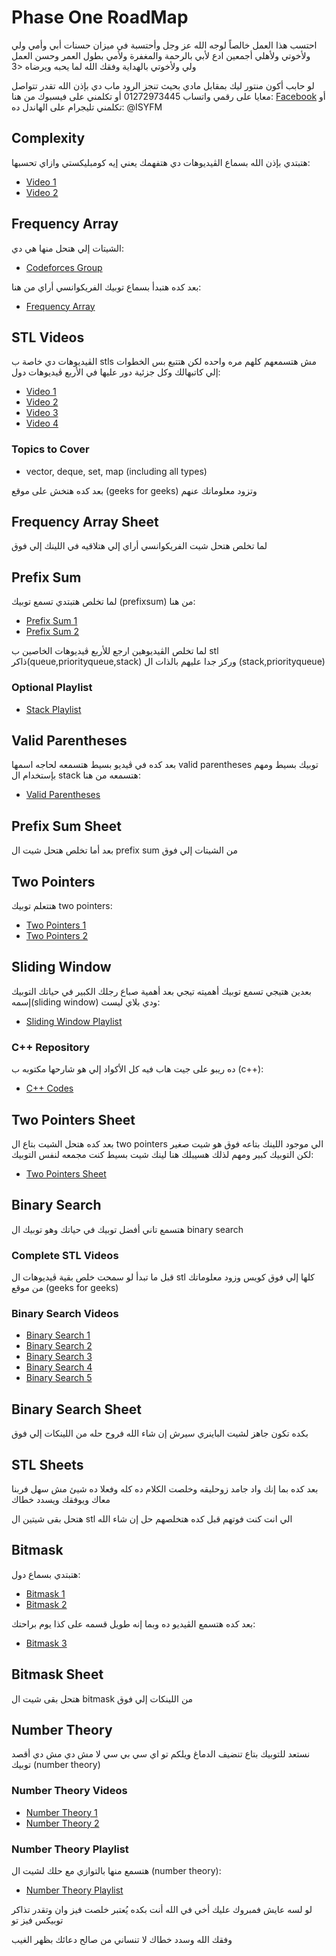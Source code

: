 # Phase One RoadMap

احتسب هذا العمل خالصاً لوجه الله عز وجل وأحتسبة في ميزان حسنات أبي وأمي ولي ولأخوتي وﻷهلي أجمعين ادع لأبي بالرحمة والمغفرة ولأمي بطول العمر وحسن العمل ولي ولأخوتي بالهداية وفقك الله لما يحبه ويرضاه <3 

لو حابب أكون منتور ليك بمقابل مادي بحيث تنجز الرود ماب دي بإذن الله تقدر تتواصل معايا على رقمي واتساب 01272973445 أو تكلمني على فيسبوك من هنا: [Facebook](https://www.facebook.com/islam.sobhyeladly) أو تكلمني تليجرام على الهاندل ده: @ISYFM

## Complexity
هتبتدي بإذن الله بسماع الڤيديوهات دي هتفهمك يعني إيه كومبليكستي وازاي تحسبها:
- [Video 1](https://youtu.be/wEbdQeVwLlo)
- [Video 2](https://youtu.be/o5zf5oVHtn0)

## Frequency Array
الشيتات إلي هتحل منها هي دي:
- [Codeforces Group](https://codeforces.com/group/isP4JMZTix)

بعد كده هتبدأ بسماع توبيك الفريكوانسي أراي من هنا:
- [Frequency Array](https://youtu.be/xW_0Eay0XZE)

## STL Videos
الڤيديوهات دي خاصة ب stls مش هتسمعهم كلهم مره واحده لكن هتتبع بس الخطوات إلي كاتبهالك وكل جزئية دور عليها في الأربع ڤيديوهات دول:
- [Video 1](https://youtu.be/Uh2hnrjO26o)
- [Video 2](https://youtu.be/JdP77eojCpU)
- [Video 3](https://youtu.be/u6WuKiOfLJo)
- [Video 4](https://youtu.be/3sqOmhtH5SA)

### Topics to Cover
- vector, deque, set, map (including all types)

بعد كده هتخش على موقع (geeks for geeks) وتزود معلوماتك عنهم

## Frequency Array Sheet
لما تخلص هتحل شيت الفريكوانسي أراي إلي هتلاقيه في اللينك إلي فوق

## Prefix Sum
لما تخلص هتبتدي تسمع توبيك (prefixsum) من هنا:
- [Prefix Sum 1](https://youtu.be/OaaZlNBjknA)
- [Prefix Sum 2](https://youtu.be/CcBg1yWXTXY)

لما تخلص الڤيديوهين ارجع للأربع ڤيديوهات الخاصين ب stl ذاكر(queue,priorityqueue,stack) وركز جدا عليهم بالذات ال (stack,priorityqueue)

### Optional Playlist
- [Stack Playlist](https://youtube.com/playlist?list=PLot-Xpze53lfxD6l5pAGvCD4nPvWKU8Qo)

## Valid Parentheses
بعد كده في ڤيديو بسيط هتسمعه لحاجه اسمها valid parentheses توبيك بسيط ومهم بإستخدام ال stack هتسمعه من هنا:
- [Valid Parentheses](https://youtu.be/WTzjTskDFMg)

## Prefix Sum Sheet
بعد أما تخلص هتحل شيت ال prefix sum من الشيتات إلي فوق

## Two Pointers
هتتعلم توبيك two pointers:
- [Two Pointers 1](https://youtu.be/LJhMMIEVP1U)
- [Two Pointers 2](https://youtu.be/E6ve5rCtVeY)

## Sliding Window
بعدين هتيجي تسمع توبيك أهميته تيجي بعد أهمية صباع رجلك الكبير في حياتك التوبيك إسمه(sliding window) ودي بلاي ليست:
- [Sliding Window Playlist](https://youtube.com/playlist?list=PLot-Xpze53leOBgcVsJBEGrHPd_7x_koV)

### C++ Repository
ده ريبو على جيت هاب فيه كل الأكواد إلي هو شارحها مكتوبه ب (c++):
- [C++ Codes](https://github.com/Sisco22-maker/Techniques_I_Learn.git)

## Two Pointers Sheet
بعد كده هتحل الشيت بتاع ال two pointers الي موجود اللينك بتاعه فوق هو شيت صغير لكن التوبيك كبير ومهم لذلك هسيبلك هنا لينك شيت بسيط كنت مجمعه لنفس التوبيك:
- [Two Pointers Sheet](https://github.com/Sisco22-maker/ISLAM-Sheets.git)

## Binary Search
هتسمع تاني أفضل توبيك في حياتك وهو توبيك ال binary search

### Complete STL Videos
قبل ما تبدأ لو سمحت خلص بقية ڤيديوهات ال stl كلها إلي فوق كويس وزود معلوماتك من موقع (geeks for geeks)

### Binary Search Videos
- [Binary Search 1](https://youtu.be/mBf3Hx9gtxg)
- [Binary Search 2](https://youtu.be/uaasPYN48vU)
- [Binary Search 3](https://youtu.be/Dt192a-3rDY)
- [Binary Search 4](https://youtu.be/MTF8a-NYA4I)
- [Binary Search 5](https://youtu.be/Vncmu_Im2yY)

## Binary Search Sheet
بكده تكون جاهز لشيت الباينري سيرش إن شاء الله فروح حله من اللينكات إلي فوق

## STL Sheets
بعد كده بما إنك واد جامد زوحليقه وخلصت الكلام ده كله وفعلا ده شيئ مش سهل فربنا معاك ويوفقك ويسدد خطاك

هتحل بقى شيتين ال stl الي انت كنت فوتهم قبل كده هتخلصهم حل إن شاء الله

## Bitmask
هتبتدي بسماع دول:
- [Bitmask 1](https://youtu.be/Q4RA5N8xhh8)
- [Bitmask 2](https://youtu.be/t3W-zCx1OJ8)

بعد كده هتسمع الڤيديو ده وبما إنه طويل قسمه على كذا يوم براحتك:
- [Bitmask 3](https://youtu.be/eRlRs7QMXeo)

## Bitmask Sheet
هتحل بقى شيت ال bitmask من اللينكات إلي فوق

## Number Theory
نستعد للتوبيك بتاع تنضيف الدماغ ويلكم تو اي سي بي سي لا مش دي مش دي أقصد توبيك (number theory)

### Number Theory Videos
- [Number Theory 1](https://youtu.be/heRWrCIQFzQ)
- [Number Theory 2](https://youtu.be/j-7GfALqr-A)

### Number Theory Playlist
هتسمع منها بالتوازي مع حلك لشيت ال (number theory):
- [Number Theory Playlist](https://youtube.com/playlist?list=PLR5x_RGTMNNX6KCXeA9Fj-xNLzt9bi3eL)

لو لسه عايش فمبروك عليك أخي في الله أنت بكده يُعتبر خلصت فيز وان وتقدر تذاكر توبيكس فيز تو

وفقك الله وسدد خطاك لا تنساني من صالح دعائك بظهر الغيب
